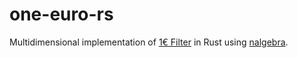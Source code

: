 # one-euro-rs

Multidimensional implementation of [1€ Filter](https://gery.casiez.net/1euro/) in Rust using [nalgebra](https://www.nalgebra.org/).
